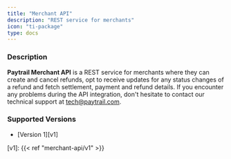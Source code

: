 ```yaml
---
title: "Merchant API"
description: "REST service for merchants"
icon: "ti-package"
type: docs
---
```


### Description

**Paytrail Merchant API** is a REST service for merchants where they can create and cancel refunds, opt to receive updates for any status changes of a refund and fetch settlement, payment and refund details. If you encounter any problems during the API integration, don't hesitate to contact our technical support at <tech@paytrail.com>.

### Supported Versions

- [Version 1][v1]

[v1]: {{< ref "merchant-api/v1" >}}
